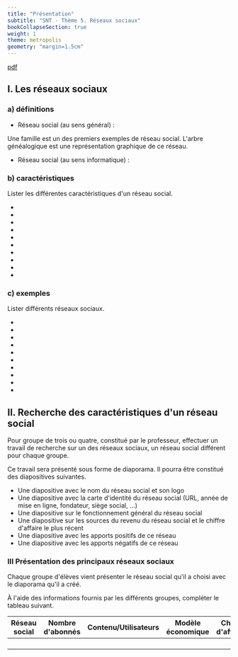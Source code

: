 ```yaml
---
title: "Présentation"
subtitle: "SNT - Thème 5. Réseaux sociaux"
bookCollapseSection: true
weight: 1
theme: metropolis
geometry: "margin=1.5cm"
---
```


[pdf](./1_presentation.pdf)

## I. Les réseaux sociaux

### a) définitions

- Réseau social (au sens général) :

Une famille est un des premiers exemples de réseau social. L'arbre généalogique est une représentation graphique de ce réseau.

- Réseau social (au sens informatique) :

### b) caractéristiques

Lister les différentes caractéristiques d'un réseau social.

-
-
-
-
-
-
-
-
-
-

### c) exemples

Lister différents réseaux sociaux.

-
-
-
-
-
-
-
-
-
-

## II. Recherche des caractéristiques d'un réseau social

Pour groupe de trois ou quatre, constitué par le professeur, effectuer un travail de recherche sur un des réseaux sociaux, un réseau social différent pour chaque groupe.

Ce travail sera présenté sous forme de diaporama. Il pourra être constitué des diapositives suivantes.

- Une diapositive avec le nom du réseau social et son logo
- Une diapositive avec la carte d'identité du réseau social (URL, année de mise en ligne, fondateur, siège social, ...)
- Une diapositive sur le fonctionnement général du réseau social
- Une diapositive sur les sources du revenu du réseau social et le chiffre d'affaire le plus récent
- Une diapositive avec les apports positifs de ce réseau
- Une diapositive avec les apports négatifs de ce réseau

### III Présentation des principaux réseaux sociaux

Chaque groupe d'élèves vient présenter le réseau social qu'il a choisi avec le diaporama qu'il a créé.

À l'aide des informations fournis par les différents groupes, compléter le tableau suivant.

| Réseau social | Nombre d'abonnés | Contenu/Utilisateurs | Modèle économique | Chiffre d'affaires |
| ------------- | ---------------- | -------------------- | ----------------- | ------------------ |
|               |                  |                      |                   |                    |
|               |                  |                      |                   |                    |
|               |                  |                      |                   |                    |
|               |                  |                      |                   |                    |
